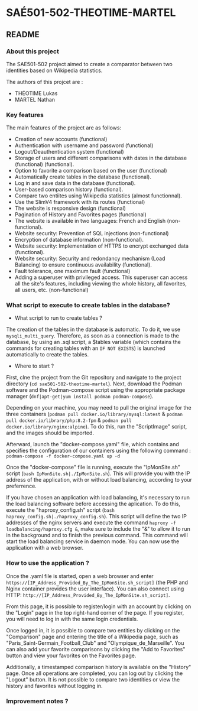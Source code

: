 # SAÉ501-502-THEOTIME-MARTEL

## README

### About this project

The SAE501-502 project aimed to create a comparator between two identities based on Wikipedia statistics.

The authors of this projcet are : 

* THÉOTIME Lukas
* MARTEL Nathan


### Key features

The main features of the project are as follows:

* Creation of new accounts (functional)
* Authentication with username and password (functional)
* Logout/Deauthentication system (functional)
* Storage of users and different comparisons with dates in the database (functional) (functional).
* Option to favorite a comparison based on the user (functional)
* Automatically create tables in the database (functional).
* Log in and save data in the database (functional).
* User-based comparison history (functional).
* Compare two entiites using Wikipedia statistics (almost functionnal).
* Use the SlimV4 framework with its routes (functional)
* The website is responsive design (functional)
* Pagination of History and Favorites pages (functional)
* The website is available in two languages: French and English (non-functional).
* Website security: Prevention of SQL injections (non-functional)
* Encryption of database information (non-functional).
* Website security: Implementation of HTTPS to encrypt exchanged data (functional).
* Website security: Security and redondancy mechanism (Load Balancing) to ensure continuous availability (functional).
* Fault tolerance, one maximum fault (functional)
* Adding a superuser with privileged access. This superuser can access all the site's features, including viewing the whole history, all favorites, all users, etc. (non-functional)


### What script to execute to create tables in the database?

* What script to run to create tables ?

The creation of the tables in the database is automatic. To do it, we use `mysqli_multi_query`.
Therefore, as soon as a connection is made to the database, by using an .sql script, a $tables variable (which contains the commands for creating tables with an `IF NOT EXISTS`) is launched automatically to create the tables.

* Where to start ?

First, clne the project from the Git repository and navigate to the project directory (`cd sae501-502-theotime-martel`). Next, download the Podman software and the Podman-compose script using the appropriate package manager (`dnf|apt-get|yum install podman podman-compose`).

Depending on your machine, you may need to pull the original image for the three containers (`podman pull docker.io/library/mysql:latest` & `podman pull docker.io/library/php:8.2-fpm` & `podman pull docker.io/library/nginx:alpine`). To do this, run the "ScriptImage" script, and the images should be imported.

Afterward, launch the "docker-compose.yaml" file, which contains and specifies the configuration of our containers using the following command : `podman-compose -f docker-compose.yaml up -d`

Once the "docker-compose" file is running, execute the "IpMonSite.sh" script (`bash IpMonSite.sh|./IpMonSite.sh`). This will provide you with the IP address of the application, with or without load balancing, according to your preferrence.

If you have chosen an application with load balancing, it's necessary to run the load balancing software before accessing the aplication. To do this, execute the "haproxy_config.sh" script (`bash haproxy_config.sh|./haproxy_config.sh`). This script will define the two IP addresses of the nginx servers and execute the command `haproxy -f loadbalancing/haproxy.cfg &`, make sure to include the "&" to allow it to run in the background and to finish the previous command. This command will start the load balancing service in daemon mode. You can now use the application with a web browser.

### How to use the application ?

Once the .yaml file is started, open a web browser and enter `https://[IP_Address_Provided_By_The_IpMonSite.sh_script]` (the PHP and Nginx container provides the user interface). You can also connect using HTTP: `http://[IP_Address_Provided_By_The_IpMonSite.sh_script]`.

From this page, it is possible to register/login with an account by clicking on the "Login" page in the top right-hand corner of the page. If you register, you will need to log in with the same login credentials.

Once logged in, it is possible to compare two entities by clicking on the "Comparison" page and entering the title of a Wikipedia page, such as "Paris_Saint-Germain_Football_Club" and "Olympique_de_Marseille". You can also add your favorite comparisons by clicking the "Add to Favorites" button and view your favorites on the Favorites page.

Additionally, a timestamped comparison history is available on the "History" page. Once all operations are completed, you can log out by clicking the "Logout" button. It is not possible to compare two identities or view the history and favorites without logging in.

### Improvement notes ?



<!--
## Getting started

To make it easy for you to get started with GitLab, here's a list of recommended next steps.

Already a pro? Just edit this README.md and make it your own. Want to make it easy? [Use the template at the bottom](#editing-this-readme)!

## Add your files

- [ ] [Create](https://docs.gitlab.com/ee/user/project/repository/web_editor.html#create-a-file) or [upload](https://docs.gitlab.com/ee/user/project/repository/web_editor.html#upload-a-file) files
- [ ] [Add files using the command line](https://docs.gitlab.com/ee/gitlab-basics/add-file.html#add-a-file-using-the-command-line) or push an existing Git repository with the following command:

```
cd existing_repo
git remote add origin https://scm.univ-tours.fr/22107454t/sae501-502-theotime-martel.git
git branch -M main
git push -uf origin main
```

## Integrate with your tools

- [ ] [Set up project integrations](https://scm.univ-tours.fr/22107454t/sae501-502-theotime-martel/-/settings/integrations)

## Collaborate with your team

- [ ] [Invite team members and collaborators](https://docs.gitlab.com/ee/user/project/members/)
- [ ] [Create a new merge request](https://docs.gitlab.com/ee/user/project/merge_requests/creating_merge_requests.html)
- [ ] [Automatically close issues from merge requests](https://docs.gitlab.com/ee/user/project/issues/managing_issues.html#closing-issues-automatically)
- [ ] [Enable merge request approvals](https://docs.gitlab.com/ee/user/project/merge_requests/approvals/)
- [ ] [Automatically merge when pipeline succeeds](https://docs.gitlab.com/ee/user/project/merge_requests/merge_when_pipeline_succeeds.html)

## Test and Deploy

Use the built-in continuous integration in GitLab.

- [ ] [Get started with GitLab CI/CD](https://docs.gitlab.com/ee/ci/quick_start/index.html)
- [ ] [Analyze your code for known vulnerabilities with Static Application Security Testing(SAST)](https://docs.gitlab.com/ee/user/application_security/sast/)
- [ ] [Deploy to Kubernetes, Amazon EC2, or Amazon ECS using Auto Deploy](https://docs.gitlab.com/ee/topics/autodevops/requirements.html)
- [ ] [Use pull-based deployments for improved Kubernetes management](https://docs.gitlab.com/ee/user/clusters/agent/)
- [ ] [Set up protected environments](https://docs.gitlab.com/ee/ci/environments/protected_environments.html)

***

# Editing this README

When you're ready to make this README your own, just edit this file and use the handy template below (or feel free to structure it however you want - this is just a starting point!). Thank you to [makeareadme.com](https://www.makeareadme.com/) for this template.

## Suggestions for a good README
Every project is different, so consider which of these sections apply to yours. The sections used in the template are suggestions for most open source projects. Also keep in mind that while a README can be too long and detailed, too long is better than too short. If you think your README is too long, consider utilizing another form of documentation rather than cutting out information.

## Name
Choose a self-explaining name for your project.

## Description
Let people know what your project can do specifically. Provide context and add a link to any reference visitors might be unfamiliar with. A list of Features or a Background subsection can also be added here. If there are alternatives to your project, this is a good place to list differentiating factors.

## Badges
On some READMEs, you may see small images that convey metadata, such as whether or not all the tests are passing for the project. You can use Shields to add some to your README. Many services also have instructions for adding a badge.

## Visuals
Depending on what you are making, it can be a good idea to include screenshots or even a video (you'll frequently see GIFs rather than actual videos). Tools like ttygif can help, but check out Asciinema for a more sophisticated method.

## Installation
Within a particular ecosystem, there may be a common way of installing things, such as using Yarn, NuGet, or Homebrew. However, consider the possibility that whoever is reading your README is a novice and would like more guidance. Listing specific steps helps remove ambiguity and gets people to using your project as quickly as possible. If it only runs in a specific context like a particular programming language version or operating system or has dependencies that have to be installed manually, also add a Requirements subsection.

## Usage
Use examples liberally, and show the expected output if you can. It's helpful to have inline the smallest example of usage that you can demonstrate, while providing links to more sophisticated examples if they are too long to reasonably include in the README.

## Support
Tell people where they can go to for help. It can be any combination of an issue tracker, a chat room, an email address, etc.

## Roadmap
If you have ideas for releases in the future, it is a good idea to list them in the README.

## Contributing
State if you are open to contributions and what your requirements are for accepting them.

For people who want to make changes to your project, it's helpful to have some documentation on how to get started. Perhaps there is a script that they should run or some environment variables that they need to set. Make these steps explicit. These instructions could also be useful to your future self.

You can also document commands to lint the code or run tests. These steps help to ensure high code quality and reduce the likelihood that the changes inadvertently break something. Having instructions for running tests is especially helpful if it requires external setup, such as starting a Selenium server for testing in a browser.

## Authors and acknowledgment
Show your appreciation to those who have contributed to the project.

## License
For open source projects, say how it is licensed.

## Project status
If you have run out of energy or time for your project, put a note at the top of the README saying that development has slowed down or stopped completely. Someone may choose to fork your project or volunteer to step in as a maintainer or owner, allowing your project to keep going. You can also make an explicit request for maintainers.
-->
